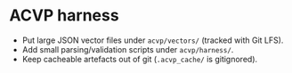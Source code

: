 
# ACVP harness

- Put large JSON vector files under `acvp/vectors/` (tracked with Git LFS).
- Add small parsing/validation scripts under `acvp/harness/`.
- Keep cacheable artefacts out of git (`.acvp_cache/` is gitignored).
